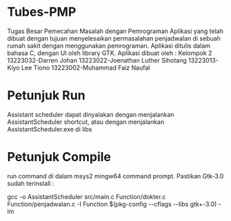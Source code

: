 # Tubes-PMP
Tugas Besar Pemecahan Masalah dengan Pemrograman 
Aplikasi yang telah dibuat dengan tujuan menyelesaikan permasalahan penjadwalan di sebuah rumah sakit dengan menggunakan pemrograman.
Aplikasi ditulis dalam bahasa C, dengan UI oleh library GTK.
Aplikasi dibuat oleh :
Kelompok 2
13223032-Darren Johan
13223022-Joenathan Luther Sihotang
13223013-Kiyo Lee Tiono
13223002-Muhammad Faiz Naufal

# Petunjuk Run
Assistant scheduler dapat dinyalakan dengan menjalankan AssistantScheduler shortcut, atau dengan menjalankan AssistantScheduler.exe di libs

# Petunjuk Compile
run command di dalam msys2 mingw64 command prompt. Pastikan Gtk-3.0 sudah terinstall :

gcc -o AssistantScheduler src/main.c Function/dokter.c Function/penjadwalan.c -I Function $(pkg-config --cflags --libs gtk+-3.0) -lm
